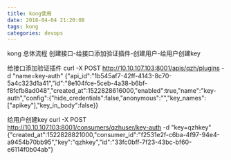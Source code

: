 ```yaml
---
title: kong使用
date: 2018-04-04 21:20:08
tags: kong
categories: devops
---
```



kong 总体流程
创建接口-给接口添加验证插件-创建用户-给用户创建key

给接口添加验证插件
curl -X POST http://10.10.107.103:8001/apis/qzh/plugins -d "name=key-auth"
{"api_id":"1b545af7-42ff-4143-8c70-5a4c323d1a41","id":"8e104fce-5ceb-4a38-b6bf-f8fcfb8ad048","created_at":1522828616000,"enabled":true,"name":"key-auth","config":{"hide_credentials":false,"anonymous":"","key_names":["apikey"],"key_in_body":false}}

给用户创建key
curl -X POST http://10.10.107.103:8001/consumers/qzhuser/key-auth -d "key=qzhkey"
{"created_at":1522828821000,"consumer_id":"f2531e2f-c6ba-4f97-94e4-a9454b70bb95","key":"qzhkey","id":"33fc0bff-7f23-43bc-bf60-e6114f0b04ab"}
